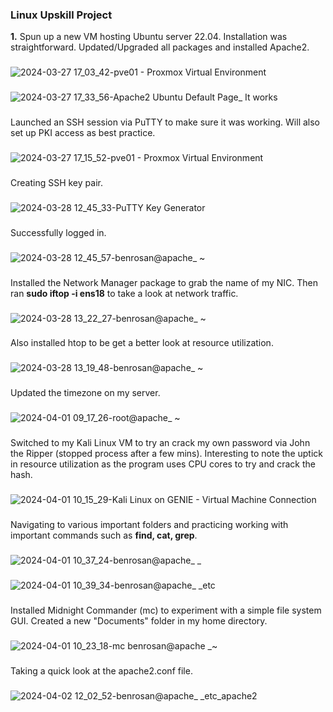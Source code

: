 ### Linux Upskill Project

**1.** Spun up a new VM hosting Ubuntu server 22.04. Installation was straightforward. Updated/Upgraded all packages and installed Apache2.
###
![2024-03-27 17_03_42-pve01 - Proxmox Virtual Environment](https://github.com/Benrosan/Linux_Upskill/assets/160042310/b7992d8b-5624-457b-9f6a-dc91126235bd)
###
![2024-03-27 17_33_56-Apache2 Ubuntu Default Page_ It works](https://github.com/Benrosan/Linux_Upskill/assets/160042310/37db9b52-63d5-4c5a-a4b6-a70b99878e5d)
###
Launched an SSH session via PuTTY to make sure it was working. Will also set up PKI access as best practice.
###
![2024-03-27 17_15_52-pve01 - Proxmox Virtual Environment](https://github.com/Benrosan/Linux_Upskill/assets/160042310/109bb4d5-8d30-405f-baa8-b16238708ab6)
###
Creating SSH key pair.
###
![2024-03-28 12_45_33-PuTTY Key Generator](https://github.com/Benrosan/Linux_Upskill/assets/160042310/a13d37de-7ea6-4d61-8085-68d577c0b544)
###
Successfully logged in.
###
![2024-03-28 12_45_57-benrosan@apache_ ~](https://github.com/Benrosan/Linux_Upskill/assets/160042310/84926e11-d6ae-4499-8808-4fb6f38e54c5)
###
Installed the Network Manager package to grab the name of my NIC. Then ran **sudo iftop -i ens18** to take a look at network traffic.
###
![2024-03-28 13_22_27-benrosan@apache_ ~](https://github.com/Benrosan/Linux_Upskill/assets/160042310/4850dafa-5f7e-4b0c-a454-0e941b235a8a)
###
Also installed htop to be get a better look at resource utilization.
###
![2024-03-28 13_19_48-benrosan@apache_ ~](https://github.com/Benrosan/Linux_Upskill/assets/160042310/bdcbd96e-9221-4864-b2d7-0a680a958fc1)
###
Updated the timezone on my server.
###
![2024-04-01 09_17_26-root@apache_ ~](https://github.com/Benrosan/Linux_Upskill/assets/160042310/59b5dd91-0184-4d6d-b6ad-1d513b7a86d7)
###
Switched to my Kali Linux VM to try an crack my own password via John the Ripper (stopped process after a few mins). Interesting to note the uptick in resource utilization as the program uses CPU cores to try and crack the hash.
###
![2024-04-01 10_15_29-Kali Linux on GENIE - Virtual Machine Connection](https://github.com/Benrosan/Linux_Upskill/assets/160042310/fa5c351f-07be-4755-823f-e676d73d1971)
###
Navigating to various important folders and practicing working with important commands such as **find, cat, grep**.
###
![2024-04-01 10_37_24-benrosan@apache_ _](https://github.com/Benrosan/Linux_Upskill/assets/160042310/b46abd73-8b46-4015-873f-f787583f239d)
###
![2024-04-01 10_39_34-benrosan@apache_ _etc](https://github.com/Benrosan/Linux_Upskill/assets/160042310/923f7e1e-d0d3-4b3e-8d37-4e90d128d169)
###
Installed Midnight Commander (mc) to experiment with a simple file system GUI. Created a new "Documents" folder in my home directory.
###
![2024-04-01 10_23_18-mc  benrosan@apache _~](https://github.com/Benrosan/Linux_Upskill/assets/160042310/8a8d6c89-2db4-4d3c-8b25-1cb38b776617)
###
Taking a quick look at the apache2.conf file.
###
![2024-04-02 12_02_52-benrosan@apache_ _etc_apache2](https://github.com/Benrosan/Linux_Upskill/assets/160042310/132164e4-f745-4842-a737-4ca5bd9bd46d)










